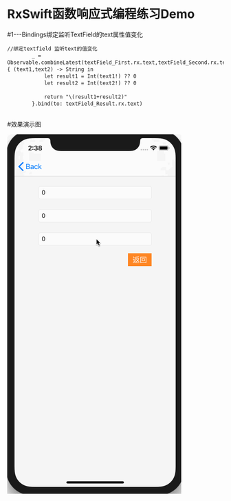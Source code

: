 # RxSwift函数响应式编程练习Demo


#1---Bindings绑定监听TextField的text属性值变化

```
//绑定textfield 监听text的值变化
        _ = Observable.combineLatest(textField_First.rx.text,textField_Second.rx.text).map { (text1,text2) -> String in
            let result1 = Int(text1!) ?? 0
            let result2 = Int(text2!) ?? 0
        
            return "\(result1+result2)"
        }.bind(to: textField_Result.rx.text)


```

#效果演示图


![Image](https://github.com/KBvsMJ/RXSwiftDemo/blob/master/bindings_gif/1.gif)
